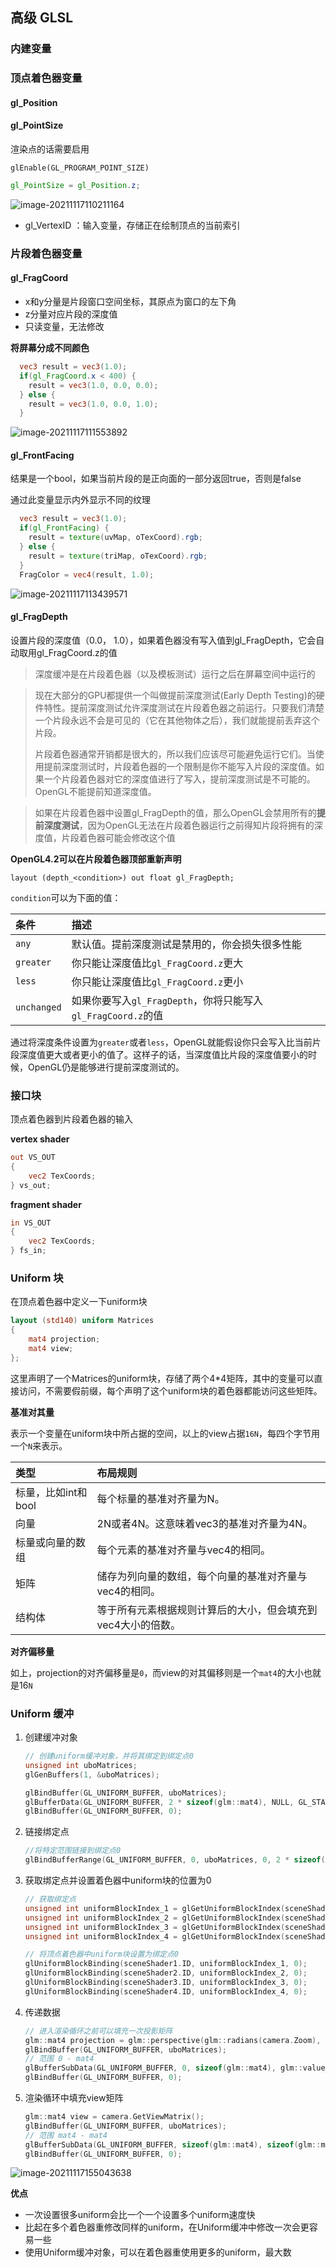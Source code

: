## 高级 GLSL

### 内建变量

### **顶点着色器变量**

#### gl_Position

#### gl_PointSize

渲染点的话需要启用

`glEnable(GL_PROGRAM_POINT_SIZE)`

```glsl
gl_PointSize = gl_Position.z;
```

![image-20211117110211164](image-20211117110211164.png)

- gl_VertexID ：输入变量，存储正在绘制顶点的当前索引

### **片段着色器变量**

#### gl_FragCoord

- x和y分量是片段窗口空间坐标，其原点为窗口的左下角
- z分量对应片段的深度值
- 只读变量，无法修改

**将屏幕分成不同颜色**

```glsl
  vec3 result = vec3(1.0);
  if(gl_FragCoord.x < 400) {
    result = vec3(1.0, 0.0, 0.0);
  } else {
    result = vec3(1.0, 0.0, 1.0);
  }
```

![image-20211117111553892](image-20211117111553892.png)

#### gl_FrontFacing

结果是一个bool，如果当前片段的是正向面的一部分返回true，否则是false

通过此变量显示内外显示不同的纹理

```glsl
  vec3 result = vec3(1.0);
  if(gl_FrontFacing) {
    result = texture(uvMap, oTexCoord).rgb;
  } else {
    result = texture(triMap, oTexCoord).rgb;
  }
  FragColor = vec4(result, 1.0);
```

![image-20211117113439571](image-20211117113439571.png)

#### gl_FragDepth

设置片段的深度值（0.0， 1.0），如果着色器没有写入值到gl_FragDepth，它会自动取用gl_FragCoord.z的值

> 深度缓冲是在片段着色器（以及模板测试）运行之后在屏幕空间中运行的

> 现在大部分的GPU都提供一个叫做提前深度测试(Early Depth Testing)的硬件特性。提前深度测试允许深度测试在片段着色器之前运行。只要我们清楚一个片段永远不会是可见的（它在其他物体之后），我们就能提前丢弃这个片段。
>
> 片段着色器通常开销都是很大的，所以我们应该尽可能避免运行它们。当使用提前深度测试时，片段着色器的一个限制是你不能写入片段的深度值。如果一个片段着色器对它的深度值进行了写入，提前深度测试是不可能的。OpenGL不能提前知道深度值。

> 如果在片段着色器中设置gl_FragDepth的值，那么OpenGL会禁用所有的**提前深度测试**，因为OpenGL无法在片段着色器运行之前得知片段将拥有的深度值，片段着色器可能会修改这个值

**OpenGL4.2可以在片段着色器顶部重新声明**

`layout (depth_<condition>) out float gl_FragDepth;`

`condition`可以为下面的值：

| 条件        | 描述                                                         |
| :---------- | :----------------------------------------------------------- |
| `any`       | 默认值。提前深度测试是禁用的，你会损失很多性能               |
| `greater`   | 你只能让深度值比`gl_FragCoord.z`更大                         |
| `less`      | 你只能让深度值比`gl_FragCoord.z`更小                         |
| `unchanged` | 如果你要写入`gl_FragDepth`，你将只能写入`gl_FragCoord.z`的值 |

通过将深度条件设置为`greater`或者`less`，OpenGL就能假设你只会写入比当前片段深度值更大或者更小的值了。这样子的话，当深度值比片段的深度值要小的时候，OpenGL仍是能够进行提前深度测试的。



### 接口块

顶点着色器到片段着色器的输入

**vertex shader**

```glsl
out VS_OUT
{
    vec2 TexCoords;
} vs_out;
```

**fragment shader**

```glsl
in VS_OUT
{
    vec2 TexCoords;
} fs_in;
```



### Uniform 块

在顶点着色器中定义一下uniform块

```glsl
layout (std140) uniform Matrices
{
    mat4 projection;
    mat4 view;
};
```

这里声明了一个Matrices的uniform块，存储了两个4*4矩阵，其中的变量可以直接访问，不需要假前缀，每个声明了这个uniform块的着色器都能访问这些矩阵。

**基准对其量**

表示一个变量在uniform块中所占据的空间，以上的view占据`16N`，每四个字节用一个`N`来表示。

| 类型                | 布局规则                                                     |
| :------------------ | :----------------------------------------------------------- |
| 标量，比如int和bool | 每个标量的基准对齐量为N。                                    |
| 向量                | 2N或者4N。这意味着vec3的基准对齐量为4N。                     |
| 标量或向量的数组    | 每个元素的基准对齐量与vec4的相同。                           |
| 矩阵                | 储存为列向量的数组，每个向量的基准对齐量与vec4的相同。       |
| 结构体              | 等于所有元素根据规则计算后的大小，但会填充到vec4大小的倍数。 |

**对齐偏移量**

如上，projection的对齐偏移量是`0`，而view的对其偏移则是一个`mat4`的大小也就是16`N`

### Uniform 缓冲

1. 创建缓冲对象

   ```c++
   // 创建uniform缓冲对象，并将其绑定到绑定点0
   unsigned int uboMatrices;
   glGenBuffers(1, &uboMatrices);
   
   glBindBuffer(GL_UNIFORM_BUFFER, uboMatrices);
   glBufferData(GL_UNIFORM_BUFFER, 2 * sizeof(glm::mat4), NULL, GL_STATIC_DRAW); // 分配2个Mat4内存
   glBindBuffer(GL_UNIFORM_BUFFER, 0);
   ```

2. 链接绑定点

   ```c++
   //将特定范围链接到绑定点0 
   glBindBufferRange(GL_UNIFORM_BUFFER, 0, uboMatrices, 0, 2 * sizeof(glm::mat4)); 
   
   ```

3. 获取绑定点并设置着色器中uniform块的位置为0

   ```c++
   // 获取绑定点
   unsigned int uniformBlockIndex_1 = glGetUniformBlockIndex(sceneShader1.ID, "Matrices");
   unsigned int uniformBlockIndex_2 = glGetUniformBlockIndex(sceneShader2.ID, "Matrices");
   unsigned int uniformBlockIndex_3 = glGetUniformBlockIndex(sceneShader3.ID, "Matrices");
   unsigned int uniformBlockIndex_4 = glGetUniformBlockIndex(sceneShader4.ID, "Matrices");
   
   // 将顶点着色器中uniform块设置为绑定点0
   glUniformBlockBinding(sceneShader1.ID, uniformBlockIndex_1, 0);
   glUniformBlockBinding(sceneShader2.ID, uniformBlockIndex_2, 0);
   glUniformBlockBinding(sceneShader3.ID, uniformBlockIndex_3, 0);
   glUniformBlockBinding(sceneShader4.ID, uniformBlockIndex_4, 0);
   ```

4. 传递数据

   ```c++
   // 进入渲染循环之前可以填充一次投影矩阵
   glm::mat4 projection = glm::perspective(glm::radians(camera.Zoom), (float)SCREEN_WIDTH / (float)SCREEN_HEIGHT, 0.1f, 100.0f);
   glBindBuffer(GL_UNIFORM_BUFFER, uboMatrices);
   // 范围 0 - mat4
   glBufferSubData(GL_UNIFORM_BUFFER, 0, sizeof(glm::mat4), glm::value_ptr(projection));
   glBindBuffer(GL_UNIFORM_BUFFER, 0);
   ```

5. 渲染循环中填充view矩阵

   ```c++
   glm::mat4 view = camera.GetViewMatrix();
   glBindBuffer(GL_UNIFORM_BUFFER, uboMatrices);
   // 范围 mat4 - mat4
   glBufferSubData(GL_UNIFORM_BUFFER, sizeof(glm::mat4), sizeof(glm::mat4), glm::value_ptr(view));
   glBindBuffer(GL_UNIFORM_BUFFER, 0);
   ```

![image-20211117155043638](image-20211117155043638.png)

**优点**

- 一次设置很多uniform会比一个一个设置多个uniform速度快
- 比起在多个着色器重修改同样的uniform，在Uniform缓冲中修改一次会更容易一些
- 使用Uniform缓冲对象，可以在着色器重使用更多的uniform，最大数











